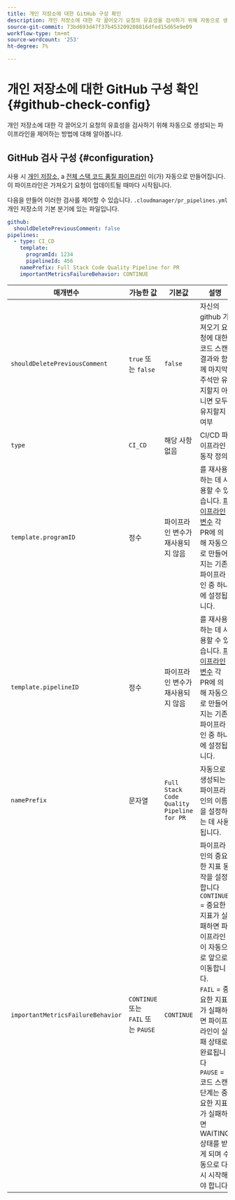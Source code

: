 ```yaml
---
title: 개인 저장소에 대한 GitHub 구성 확인
description: 개인 저장소에 대한 각 끌어오기 요청의 유효성을 검사하기 위해 자동으로 생성되는 파이프라인을 제어하는 방법에 대해 알아봅니다.
source-git-commit: 73bd693d47f37b453209208816dfed15d65e9e09
workflow-type: tm+mt
source-wordcount: '253'
ht-degree: 7%

---
```



# 개인 저장소에 대한 GitHub 구성 확인 {#github-check-config}

개인 저장소에 대한 각 끌어오기 요청의 유효성을 검사하기 위해 자동으로 생성되는 파이프라인을 제어하는 방법에 대해 알아봅니다.

## GitHub 검사 구성 {#configuration}

사용 시 [개인 저장소,](private-repositories.md#using) a [전체 스택 코드 품질 파이프라인](/help/implementing/cloud-manager/configuring-pipelines/introduction-ci-cd-pipelines.md) 이(가) 자동으로 만들어집니다. 이 파이프라인은 가져오기 요청이 업데이트될 때마다 시작됩니다.

다음을 만들어 이러한 검사를 제어할 수 있습니다. `.cloudmanager/pr_pipelines.yml` 개인 저장소의 기본 분기에 있는 파일입니다.

```yaml
github:
  shouldDeletePreviousComment: false
pipelines:
  - type: CI_CD
    template:
      programId: 1234
      pipelineId: 456
    namePrefix: Full Stack Code Quality Pipeline for PR 
    importantMetricsFailureBehavior: CONTINUE
```

| 매개변수 | 가능한 값 | 기본값 | 설명 |
|---|---|---|---|
| `shouldDeletePreviousComment` | `true` 또는 `false` | `false` | 자신의 github 가져오기 요청에 대한 코드 스캔 결과와 함께 마지막 주석만 유지할지 아니면 모두 유지할지 여부 |
| `type` | `CI_CD` | 해당 사항 없음 | CI/CD 파이프라인 동작 정의 |
| `template.programID` | 정수 | 파이프라인 변수가 재사용되지 않음 | 를 재사용하는 데 사용할 수 있습니다. [파이프라인 변수](/help/implementing/cloud-manager/configuring-pipelines/pipeline-variables.md) 각 PR에 의해 자동으로 만들어지는 기존 파이프라인 중 하나에 설정됩니다. |
| `template.pipelineID` | 정수 | 파이프라인 변수가 재사용되지 않음 | 를 재사용하는 데 사용할 수 있습니다. [파이프라인 변수](/help/implementing/cloud-manager/configuring-pipelines/pipeline-variables.md) 각 PR에 의해 자동으로 만들어지는 기존 파이프라인 중 하나에 설정됩니다. |
| `namePrefix` | 문자열 | `Full Stack Code Quality Pipeline for PR` | 자동으로 생성되는 파이프라인의 이름을 설정하는 데 사용됩니다. |
| `importantMetricsFailureBehavior` | `CONTINUE` 또는 `FAIL` 또는 `PAUSE` | `CONTINUE` | 파이프라인의 중요한 지표 동작을 설정합니다<br>`CONTINUE` = 중요한 지표가 실패하면 파이프라인이 자동으로 앞으로 이동합니다.<br>`FAIL` = 중요한 지표가 실패하면 파이프라인이 실패 상태로 완료됩니다<br>`PAUSE` = 코드 스캔 단계는 중요한 지표가 실패하면 WAITING 상태를 받게 되며 수동으로 다시 시작해야 합니다 |
